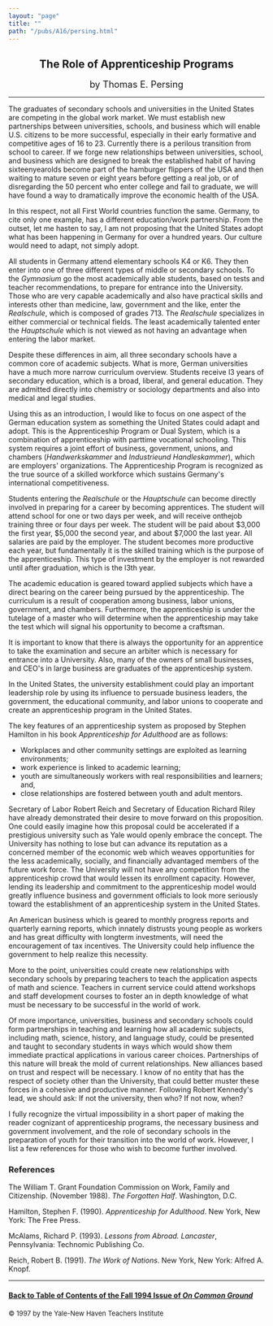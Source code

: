 ```yaml
---
layout: "page"
title: ""
path: "/pubs/A16/persing.html"
---
```

<main>
<center>
<h2>
The Role of Apprenticeship Programs</h2>
<p><font size="+1">by Thomas E. Persing</font>
</p></center>
<hr/>
The graduates of secondary schools and universities in the United  States
are competing in the global work market.  We must establish  new
partnerships between universities, schools, and business which  will
enable U.S. citizens to be more successful, especially in their  early
formative and competitive ages of 16 to 23.  Currently there is  a
perilous transition from school to career.  If we forge new  relationships
between universities, school, and business which are  designed to break
the established habit of having sixteen­year­olds  become part
of the hamburger flippers of the USA and then waiting  to mature seven or
eight years before getting a real job, or of  disregarding the 50 percent
who enter college and fail to graduate,  we will have found a way to
dramatically improve the economic  health of the USA.
<p>
In this respect, not all First World countries function the same.
Germany, to cite only one example, has a different education/work
partnership.  From the outset, let me hasten to say, I am not  proposing
that the United States adopt what has been happening in  Germany for over
a hundred years.  Our culture would need to adapt,  not simply adopt.  
</p><p>
All students in Germany attend elementary schools K­4 or K­6.
They  then enter into one of three different types of middle or secondary
schools.  To the <i>Gymnasium</i> go the most academically able students,
based on tests and teacher recommendations, to prepare for entrance  into
the University.  Those who are very capable academically and  also have
practical skills and interests other than medicine, law,  government and
the like, enter the <i>Realschule</i>, which is composed of  grades
7­13.  The <i>Realschule</i> specializes in either commercial or
technical fields.  The least academically talented enter the
<i>Hauptschule</i> which is not viewed as not having an advantage when
entering the labor market.  
</p><p>
Despite these differences in aim, all three secondary schools have a
common core of academic subjects.  What is more, German  universities have
a much more narrow curriculum overview.   Students receive l3 years of
secondary education, which is a broad,  liberal, and general education.
They are admitted directly into  chemistry or sociology departments and
also into medical and legal  studies.
</p><p>
Using this as an introduction, I would like to focus on one aspect of  the
German education system as something the United States could  adapt and
adopt.  This is the Apprenticeship Program or Dual System,  which is a
combination of apprenticeship with part­time vocational  schooling.
This system requires a joint effort of business,  government, unions, and
chambers (<i>Handwerkskammer</i> and <i>Industrie­und
Handleskammer</i>), which are employers' organizations.   The
Apprenticeship Program is recognized as the true source of a  skilled
workforce which sustains Germany's international  competitiveness.
</p><p>
Students entering the <i>Realschule</i> or the <i>Hauptschule</i> can
become  directly involved in preparing for a career by becoming
apprentices.   The student will attend school for one or two days per
week, and will  receive on­the­job training three or four days
per week.  The student  will be paid about $3,000 the first year, $5,000
the second year, and  about $7,000 the last year.  All salaries are paid
by the employer.   The student becomes more productive each year, but
fundamentally  it is the skilled training which is the purpose of the
apprenticeship.   This type of investment by the employer is not rewarded
until after  graduation, which is the l3th year.  
</p><p>
The academic education is geared toward applied subjects which  have a
direct bearing on the career being pursued by the  apprenticeship.  The
curriculum is a result of cooperation among  business, labor unions,
government, and chambers.  Furthermore, the  apprenticeship is under the
tutelage of a master who will determine  when the apprenticeship may take
the test which will signal his  opportunity to become a craftsman.
</p><p>
It is important to know that there is always the opportunity for an
apprentice to take the examination and secure an arbiter which is
necessary for entrance into a University.  Also, many of the owners  of
small businesses, and CEO's in large business are graduates of the
apprenticeship system. 
</p><p>
In the United States, the university establishment could play an
important leadership role by using its influence to persuade business
leaders, the government, the educational community, and labor  unions to
cooperate and create an apprenticeship program in the  United States.
</p><p>
The key features of an apprenticeship system as proposed by  Stephen
Hamilton in his book <i>Apprenticeship for Adulthood</i> are as  follows:
</p><ul>
<li>Workplaces and other community settings are exploited as learning
environments;
</li><li>work experience is linked to academic learning;
</li><li>youth are simultaneously workers with real responsibilities and
learners; and,
</li><li>close relationships are fostered between youth and adult mentors.  
</li></ul>
Secretary of  Labor Robert Reich and Secretary of Education Richard  Riley
have already demonstrated their desire to move forward on  this
proposition.  One could easily imagine how this proposal could be
accelerated if a prestigious university such as Yale would openly  embrace
the concept.  The University has nothing to lose but can  advance its
reputation as a concerned member of the economic web  which weaves
opportunities for the less academically, socially, and  financially
advantaged members of the future work force.  The  University will not
have any competition from the apprenticeship  crowd that would lessen its
enrollment capacity.  However, lending  its leadership and commitment to
the apprenticeship model would  greatly influence business and government
officials to look more  seriously toward the establishment of an
apprenticeship system in  the United States.
<p>
An American business which is geared to monthly progress reports  and
quarterly earning reports, which innately distrusts young people  as
workers and has great difficulty with long­term investments, will
need the encouragement of tax incentives.  The University could help
influence the government to help realize this necessity.
</p><p>
More to the point, universities could create new relationships with
secondary schools by preparing teachers to teach the application  aspects
of math and science.  Teachers in current service could  attend workshops
and staff development courses to foster an in­ depth knowledge of
what must be necessary to be successful in the  world of work.
</p><p>
Of more importance, universities, business and secondary schools  could
form partnerships in teaching and learning how all academic  subjects,
including math, science, history, and language study, could  be presented
and taught to secondary students in ways which would  show them immediate
practical applications in various career  choices.  Partnerships of this
nature will break the mold of current  relationships.  New alliances based
on trust and respect will be  necessary.  I know of no entity that has the
respect of society other  than the University, that could better muster
these forces in a  cohesive and productive manner.  Following Robert
Kennedy's lead,  we should ask:  If not the university, then who?  If not
now, when?  
</p><p>
I fully recognize the virtual impossibility in a short paper of making
the reader cognizant of apprenticeship programs, the necessary  business
and government involvement, and the role of secondary  schools in the
preparation of youth for their transition into the world  of work.
However, I list a few references for those who wish to  become further
involved.
</p><h3>References</h3>
The William T. Grant Foundation Commission on Work, Family and
Citizenship. (November 1988). <i>The Forgotten Half</i>. Washington, D.C. 
<p>
Hamilton, Stephen F. (1990). <i>Apprenticeship for Adulthood</i>. New
York, New York:  The Free Press. 
</p><p>
McAlams, Richard P. (1993). <i>Lessons from Abroad. Lancaster</i>,
Pennsylvania: Technomic Publishing Co.  
</p><p>
Reich, Robert B. (1991). <i>The Work of Nations</i>. New York, New York:
Alfred A. Knopf.
</p><hr/>
<h4><a href=".\">Back to
Table of Contents of the Fall 1994 Issue of <i>On Common
Ground</i></a>
</h4>
<font size="-1">© 1997 by the Yale-New Haven Teachers Institute
</font></main>